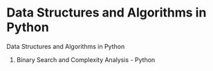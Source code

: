 # Data Structures and Algorithms in Python
Data Structures and Algorithms in Python

1. Binary Search and Complexity Analysis - Python

